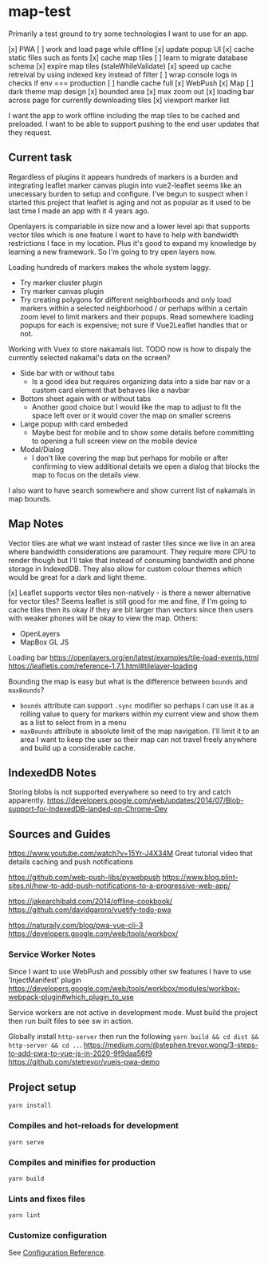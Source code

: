 # map-test

Primarily a test ground to try some technologies I want to use for an app.

[x] PWA
  [ ] work and load page while offline
  [x] update popup UI
  [x] cache static files such as fonts
  [x] cache map tiles
    [ ] learn to migrate database schema
    [x] expire map tiles (staleWhileValidate)
    [x] speed up cache retreival by using indexed key instead of filter
    [ ] wrap console logs in checks if env === production
    [ ] handle cache full
[x] WebPush
[x] Map
  [ ] dark theme map design
  [x] bounded area
  [x] max zoom out
  [x] loading bar across page for currently downloading tiles
  [x] viewport marker list

I want the app to work offline including the map tiles to be cached and preloaded.
I want to be able to support pushing to the end user updates that they request.


## Current task

Regardless of plugins it appears hundreds of markers is a burden and integrating leaflet marker canvas plugin into vue2-leaflet seems like an unecessary burden to setup and configure. I've begun to suspect when I started this project that leaflet is aging and not as popular as it used to be last time I made an app with it 4 years ago.

Openlayers is compariable in size now and a lower level api that supports vector tiles which is one feature I want to have to help with bandwidth restrictions I face in my location. Plus it's good to expand my knowledge by learning a new framework. So I'm going to try open layers now.

Loading hundreds of markers makes the whole system laggy.
  - Try marker cluster plugin
  - Try marker canvas plugin
  - Try creating polygons for different neighborhoods and only load markers within a selected neighborhood / or perhaps within a certain zoom level to limit markers and their popups. Read somewhere loading popups for each is expensive; not sure if Vue2Leaflet handles that or not.

Working with Vuex to store nakamals list. TODO now is how to dispaly the currently selected 
nakamal's data on the screen?
  - Side bar with or without tabs
    - Is a good idea but requires organizing data into a side bar nav or a custom card element that behaves like a navbar
  - Bottom sheet again with or without tabs
    - Another good choice but I would like the map to adjust to fit the space left over or it would cover the map on smaller screens
  - Large popup with card embeded
    - Maybe best for mobile and to show some details before committing to opening a full screen view on the mobile device
  - Modal/Dialog
    - I don't like covering the map but perhaps for mobile or after confirming to view additional details we open a dialog that blocks the map to focus on the details view.

I also want to have search somewhere and show current list of nakamals in map bounds.


## Map Notes

Vector tiles are what we want instead of raster tiles since we live in an area where bandwidth
considerations are paramount. They require more CPU to render though but I'll take that instead 
of consuming bandwidth and phone storage in IndexedDB. They also allow for custom colour themes 
which would be great for a dark and light theme.

[x] Leaflet supports vector tiles non-natively - is there a newer alternative for vector tiles?
  Seems leaflet is still good for me and fine, if I'm going to cache tiles then its okay if they 
  are bit larger than vectors since then users with weaker phones will be okay to view the map.
Others:
  - OpenLayers
  - MapBox GL JS

Loading bar
https://openlayers.org/en/latest/examples/tile-load-events.html
https://leafletjs.com/reference-1.7.1.html#tilelayer-loading

Bounding the map is easy but what is the difference between `bounds` and `maxBounds`?
  - `bounds` attribute can support `.sync` modifier so perhaps I can use it as a rolling value to query for markers within my current view and show them as a list to select from in a menu
  - `maxBounds` attribute is absolute limit of the map navigation. I'll limit it to an area I want to keep the user so their map can not travel freely anywhere and build up a considerable cache.


## IndexedDB Notes

Storing blobs is not supported everywhere so need to try and catch apparently.
https://developers.google.com/web/updates/2014/07/Blob-support-for-IndexedDB-landed-on-Chrome-Dev


## Sources and Guides

https://www.youtube.com/watch?v=15Yr-J4X34M
Great tutorial video that details caching and push notifications

https://github.com/web-push-libs/pywebpush
https://www.blog.plint-sites.nl/how-to-add-push-notifications-to-a-progressive-web-app/

https://jakearchibald.com/2014/offline-cookbook/
https://github.com/davidgaroro/vuetify-todo-pwa

https://naturaily.com/blog/pwa-vue-cli-3
https://developers.google.com/web/tools/workbox/


### Service Worker Notes

Since I want to use WebPush and possibly other sw features I have to use 'InjectManifest' plugin
https://developers.google.com/web/tools/workbox/modules/workbox-webpack-plugin#which_plugin_to_use

Service workers are not active in development mode. Must build the project then run built files to 
see sw in action.

Globally install `http-server` then run the following `yarn build && cd dist && http-server && cd ..`.
https://medium.com/@stephen.trevor.wong/3-steps-to-add-pwa-to-vue-js-in-2020-9f9daa56f9
https://github.com/stetrevor/vuejs-pwa-demo


## Project setup
```
yarn install
```

### Compiles and hot-reloads for development
```
yarn serve
```

### Compiles and minifies for production
```
yarn build
```

### Lints and fixes files
```
yarn lint
```

### Customize configuration
See [Configuration Reference](https://cli.vuejs.org/config/).
